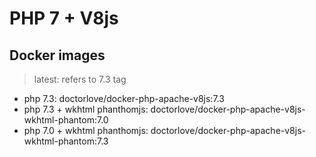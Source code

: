# PHP 7 + V8js

## Docker images 

> latest: refers to 7.3 tag

- php 7.3: doctorlove/docker-php-apache-v8js:7.3
- php 7.3 + wkhtml phanthomjs: doctorlove/docker-php-apache-v8js-wkhtml-phantom:7.0
- php 7.0 + wkhtml phanthomjs: doctorlove/docker-php-apache-v8js-wkhtml-phantom:7.3

